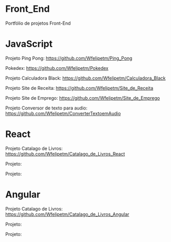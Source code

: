 # Front_End
 Portfólio de projetos Front-End
 
 # JavaScript
 Projeto Ping Pong: https://github.com/Wfelipetm/Ping_Pong
 
 Pokedex: https://github.com/Wfelipetm/Pokedex
 
 Projeto Calculadora Black: https://github.com/Wfelipetm/Calculadora_Black
 
 Projeto Site de Receita: https://github.com/Wfelipetm/Site_de_Receita
 
 Projeto Site de Emprego: https://github.com/Wfelipetm/Site_de_Emprego
 
 Projeto Conversor de texto para audio: https://github.com/Wfelipetm/ConverterTextoemAudio
 
 
 
 # React
 Projeto Catalago de Livros: https://github.com/Wfelipetm/Catalago_de_Livros_React
 
 Projeto:
 
 Projeto:
 
 
 # Angular
 Projeto Catalago de Livros: https://github.com/Wfelipetm/Catalago_de_Livros_Angular
 
 Projeto:
 
 Projeto:

